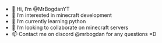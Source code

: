 - 👋 Hi, I’m @MrBogdanYT
- 👀 I’m interested in minecraft development
- 🌱 I’m currently learning python
- 💞️ I’m looking to collaborate on minecraft servers
- 📫 Contact me on discord @mrbogdan for any questions =D

